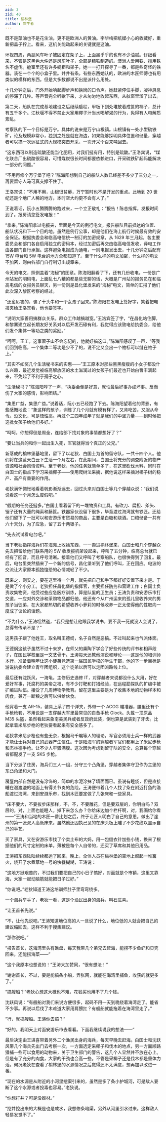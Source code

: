 ```yaml
---
aid: 3
zid: 40
title: 榆林堡
author: 吹牛者
---
```


既不是菜油也不是花生油，更不是欧洲人的黄油。李华梅把纸媒小心的收藏好，重新把盖子拧上。看来，这机关能动起来的关键就是这油。

环视四周，两副风车叶子被固定在架子上，上面黑乎乎的也有不少油腻。仔细看来，不管是这黑色大件还是风车叶子，全部是精铁制造的。澳洲人爱用铁、擅用铁名不虚传。舱室里还有许多橱柜和架子，她一一打开探寻了一番，都是些奇怪的铁器。装在一个个的小盒子里。井井有条。有些东西她认的，欧洲的木匠师傅也有用类似的模样的东西。但是大多数都说不出是派什么用处。

十几分钟之后，门外开始响起脚步声和换岗的口令声。她赶紧停住手脚，凝神屏息的停滞了几秒。等声音完全听歇下来，才从匆匆地收起东西，从舷窗里溜了出去。

第二天，船队在完成基地建设之后继续启程，甲板下到处堆放着成筐的椰子，总计有五千多个。江秋堰不得不禁止大家用椰子汁当水喝解渴的行为，免得有人电解质紊乱。

考察队的下一个目标是万宁。具体的说来是万宁山根镇。山根镇有一处小型硫铁矿，论及规模非常小，独到之处是就在海边，如果能够探明具体位置和储量，穿越者可以搞一次远征式的大规模突击开采，一次开采个百来吨回去。

“这东西可以制造硫酸还能当化肥用，对我们挺有用，特别是硫酸。”王洛宾说，“煤化联合厂出硫酸很容易，可惜煤炭很长时间都要依赖进口，开采硫铁矿起码能解决一部分的问题。”

“不用再修个万宁堡了吧？”陈海阳想到自己的船队人数已经差不多少了三分之一，再要留守人马可真支撑不住了。

王洛宾说：“不用不用，山根很贫瘠，万宁暂时也不是开发的重点。此地到 20 世纪还是个地广人稀的地方，本时空大约更不会有人了。”

正说着话，阮小五腾腾腾的跑过来，一个立正敬礼：“报告！陈总指挥，发报时间到了。报房请您签发电报！”

“拿来。”陈海阳拿过电报夹，里面是今天的例行电文，报告船队目前抵达的位置、船队状况和下一个目的地。虽然是例行公事，却是他们在海上航行时候最有效的安全保证。根据执委会和临高电信统一制订的加密规章，从 1629 年三月起，各主要委员会和部门各自启用独立的密码本，经过加密后再交由临高电信发收，译电工作由各部门自行承担。这样避免电报成为通电，一则电报发出去，十几分钟之后配有 15W 电台和 5W 电台的地方全都知道了。至于什么样的电文加密，什么样的电文不加密，则由各部门自行制订出规章来。

今天的电文，照例盖着“海秘”的图章。陈海阳翻看了下，还有几份收电，一份是广州站发的明码电，上面乱七八糟的都是些无聊的话，大概是广州站的报务员在和临高电信的女报务员聊天，另一份则是昌化堡发来的“海秘”电文，简单的汇报了他们此次深入黎区考察的经过。

“还蛮厉害的，骗了十头牛和一个女孩子回来。”陈海阳在发电上签好字，笑着把电报夹给王洛宾看，他也要签字。

“说明大家善用搞群众关系。群众工作越搞越宽。”王洛宾签了字，“在昌化站住脚，和黎寨建立起长期友好关系对以后开发石碌有利，我觉得应该致电给执委会，给他们发个集体一等功之类的奖励。”

“呵呵，王工，这事萧子山不会忘记的，他就好搞这口。”陈海阳感叹了一声，“等我们回到临高，一个集体二等功是少不了的，说不定又会出一个袖标可以缝在袖子上。”

“其实不如奖几个生活秘书来的实惠——”王工原本对那些黑黑瘦瘦的小女子都没什么兴趣，最近发觉被临高解放区的水土滋润过的女孩子们最近也开始白皙丰满起来，不免起了不利于孺子之心。

“生活秘书？”陈海阳哼了一声，“执委会倒是好意，就怕最后好事办成坏事。反而伤了大家的感情，影响团结。”

“集思广益，集思广益。”说着话，阮小五已经跑了下去。陈海阳望着他的背影，有些感慨地说：“象这样的孩子，训练了几个月就有模有样了，又肯吃苦，又服从命令。没文化，可是悟性高。再过个三四年成年了就是我们的中坚力量——到时候把这批女孩子给他们多好。”

“呵呵，你想得倒是周全，连给部下找对象的事情都想好了？”

“要让当兵的和你一起出生入死，军官就得当个真正的父兄。”

新落成的榆林堡基地里，留下了以老狄、白国士为首的留守队，一共十四个人。他们将在这蓝天白云下生活一个月左右，在此期间，白国士将充分的调查附近的物产资源和社会风情资料。至于老狄，他的任务就简单多了，在这里砍伐木料，同时在白国士的指点下学习采摘椰子——使用爬树法采摘，据他说这样采摘对椰子树的稳产、高产有重要的作用。

老狄满怀惆怅地看着帆影渐渐远去，回过头来对白国士等几个穿越众说：“我们说说看这一个月怎么度假吧。”

“假期的任务还挺多。”白国士看着留下的一堆物资和工具。有砍刀、扁担、斧头、锯子还有大量的绳索和藤筐。铁器家伙没留下很多，毕竟渡过海湾就有铁匠。还给他们留下了一批可以和安游乐市贸易的商品，主要是白糖和烧酒。口粮储备一共有六十天分，为了应急，留了五十两银子。

“先去试试看电台吧。”

当下老狄指挥海兵们在海滩上收拾东西，一一搬进榆林堡来，白国士和几个穿越众先去把留给他们联系用的 5W 收发报机架设起来，呼叫了五分钟，临高总台就已经有了回音，而且呼号清晰。接着他们又呼叫了考察船队，也很快得到了回复。最后，电台里突然插来了一个新的信号，昌化堡听到了他们呼叫，正在回应。电波的交流让大家原本孤独惶恐的心情减轻了不少。

既来之，则安之，要在这里待一个月，就先把自己和手下都好好安置下来才是。于是做了个小分工。老狄担任昌化堡的指挥官，主要担任防务和营建工作；白国士负责收集物资，他受过些应急医疗训练，算是队里的卫生员；王涛负责和安游乐市打交道，一应对外交涉和采购物品都归他，他还有个从广州运来的孤儿里收养来的男孩子当徒弟，在大家都热切的希望收养小萝莉的时候收养一正太使得他的性取向一度成了议论的话题。

“不为什么，”王涛坦然道，“我只是想让他跟我学说书，要不我一死就没人会说了，总得有传承不是？”

这男孩子跟了他姓王，取名叫王德纲，名子自然是恶搞。不过叫起来也气派体面。

王德纲这孩子虽然不过十来岁，在师父的熏陶下学会了好些传统的评书和相声段子，在国民学校里是一文艺骨干。王涛每天还教他演说和辩论——这是他的培训师本行，准备着明年让这小徒弟竞选第一届国民学校的学生干部，他的下一步目标是游说执委会建立青年团组织，这个徒弟以后可以走团派路线上位。

最后还有沈跃风，一海龟，主修历史选修 IT，对穿越者来说都没什么大用，好在爱好军事，托腐朽的美帝之福，有不少打靶和打猎经验，在远程勘探队的扩编中被扩编进队伍。接受了几周博物学教育。留在这里主要是为了收集本地的动物样本和肉食，兼万一断粮之后可以供给伙食。

他背着一支 AR-15，装具上系了四个弹夹，外带一个 ACOG 瞄准器，腰里还有个手枪枪套，不用说是一支穿越大军里最常见的自备手枪 Glock。头戴一顶原品 M35 头盔，虽然看起来象南美民兵或者反政府武装，倒也算是武装到了牙齿。比起拿着米尼步枪的老狄要看起来有安全感多了。

老狄拿米尼步枪也有些无奈，根据马千瞩等人的理论，军官必须用士兵一样的武器才能让士兵对自己的武器产生信任。于是陆海军的穿越者军官们都用上了米尼步枪和杰林德手枪。让不少人牢骚满腹。这次因为考虑到留守队的安全，总算每个穿越者都配发了一支 SKS 步枪。

当下分派了住房，海兵们三人一组，分守三个凸角堡，穿越者集体守卫作为主堡的东凸角堡和大门。

房屋内部自然是没有涂饰的，简单的水泥涂抹了墙面而已。虽说有睡袋，但是直接睡在湿漉漉的地面上有得关节炎的危险。王涛便带着几个人找了条在附近打鱼的渔船渡过海湾，来到安游乐市，找到木匠要定做了几张床和一些家具。

“床不要大，不要拔步床那样，不，不，不要雕花，但是要双层的，你明白吗？双层的，对，上面也能睡人。掉下来怎么办？你给床边加个栏杆啊，对，我画给你看——”王涛和当地的木匠一番比划之后，终于让匠人明白了自己的意思。做出了崖州的第一张双人高低床来，虽然他还固执己见的在床头板上雕了不少花纹以显示自己的手艺。

买了家具，又在安游乐市找了个卖土布的大妈，用一包缝衣针加些小钱，换来了根据他们的尺寸定制的床单，薄被是每个人自带的，还买了草席和其他日用品。

王涛把东西陆陆续续都运了回来，晚上，全体人员在榆林堡的空地上燃起一堆篝火，烧开了水煮草地一号的快餐糊糊，王涛说：

“这地方挺艰苦的，不过我们要把自己的小日子搞好，对面就是个市镇，这里又靠海，大家一起动脑筋就能把日子过好。”

“你说吧。”老狄知道王涛这培训师肚子里弯弯绕多。

一个海兵举手了，老狄一看，这是个渔民出身的海兵，叫石进喜。

“让王首长先说。”

“不，让他先说吧。”王涛知道地位高的人一旦说了什么，地位低的人就会把自己的建议缩回去，这样不利于搜集建议。

“那你说吧。”

“报告首长，这海湾里头有礁盘，每天我带几个弟兄去赶海，能捞不少鱼虾和贝壳回来，还能捞海菜——”

“这个我原本也想说的！”王涛大加赞同，“很有想法！”

“谢谢首长，不过，要是能搞条小船，弄张网，就能在海湾里捕鱼，收获的就更多了。”

“搞艘船？”老狄心想这大概也不难，花钱买也用不了几个钱。

沈跃风说：“有艘船对我们来说方便很多，起码不用一天到晚绕着海湾走了。能省不少事。再说以后伐了木难道大家用肩膀扛？有艘船就能拖着在海湾里走了。”

“行，就搞艘船。王涛你去搞？”

“好的，我明天上对面安游乐市去看看。下面我继续说我的想法——”

最后决定由王进喜带着另外二个渔民出身的海兵，每天早晚去赶海。白国士和沈跃风带几个海兵先出门去考察一次，一方面选定采椰子和伐木的地点，另一方面顺路猎捕一些可以食用的动物来，关于卫生部门的警告，这几个人显然并不放在心上。但是有了充分的肉食，大家的干劲也会高一些。不管是采椰子还是伐木都是重体力活。何况老狄在查看了榆林堡的水源情况之后觉得还不太满意，想再加以改进一番。

“现在的水源是从附近的小河里挖渠引来的，虽然是多了条小护城河，可是敌人要断了这个水源或者投毒也容易。”老狄说。

“你想打井？可是没器材。”

“挖井挖出来的大概是也是咸水，我想修条暗渠，另外从河里引水过来。这样敌人轻易发觉不了。”
